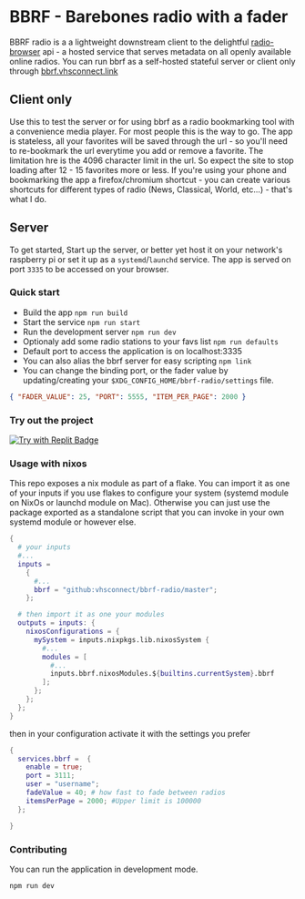 # BBRF - Barebones radio with a fader

BBRF radio is a a lightweight downstream client to the delightful [radio-browser](https://de1.api.radio-browser.info/) api - a hosted service that serves metadata on all openly available online radios. You can run bbrf as a self-hosted stateful server or client only through [bbrf.vhsconnect.link](https://bbrf.vhsconnect.link)

## Client only

Use this to test the server or for using bbrf as a radio bookmarking tool with a convenience media player. For most people this is the way to go. The app is stateless, all your favorites will be saved through the url - so you'll need to re-bookmark the url everytime you add or remove a favorite. The limitation hre is the 4096 character limit in the url. So expect the site to stop loading after 12 - 15 favorites more or less. If you're using your phone and bookmarking the app a firefox/chromium shortcut - you can create various shortcuts for different types of radio (News, Classical, World, etc...) - that's what I do.


## Server

To get started, Start up the server, or better yet host it on your network's raspberry pi or set it up as a `systemd`/`launchd` service. The app is served on port `3335` to be accessed on your browser.


### Quick start

- Build the app `npm run build`
- Start the service `npm run start`
- Run the development server `npm run dev`
- Optionaly add some radio stations to your favs list `npm run defaults`
- Default port to access the application is on localhost:3335
- You can also alias the bbrf server for easy scripting `npm link`
- You can change the binding port, or the fader value by updating/creating your `$XDG_CONFIG_HOME/bbrf-radio/settings` file.

```json
{ "FADER_VALUE": 25, "PORT": 5555, "ITEM_PER_PAGE": 2000 }
```

### Try out the project

[![Try with Replit Badge](https://replit.com/badge?caption=Try%20with%20Replit)](https://replit.com/github/vhsconnect/bbrf-radio)

### Usage with nixos

This repo exposes a nix module as part of a flake. You can import it as one of your inputs if you use flakes to configure your system (systemd module on NixOs or launchd module on Mac). Otherwise you can just use the package exported as a standalone script that you can invoke in your own systemd module or however else.

```nix
{
  # your inputs
  #...
  inputs =
    {
      #...
      bbrf = "github:vhsconnect/bbrf-radio/master";
    };

  # then import it as one your modules
  outputs = inputs: {
    nixosConfigurations = {
      mySystem = inputs.nixpkgs.lib.nixosSystem {
        #...
        modules = [
          #...
          inputs.bbrf.nixosModules.${builtins.currentSystem}.bbrf
        ];
      };
    };
  };
}

```

then in your configuration activate it with the settings you prefer

```nix
{
  services.bbrf =  {
    enable = true;
    port = 3111;
    user = "username";
    fadeValue = 40; # how fast to fade between radios
    itemsPerPage = 2000; #Upper limit is 100000
  };

}

```

### Contributing

You can run the application in development mode.

```bash
npm run dev
```

